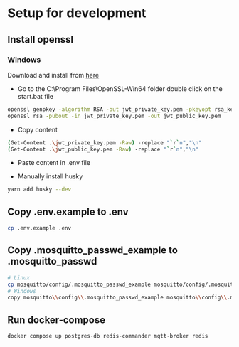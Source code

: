 # Setup for development

## Install openssl

### Windows

Download and install from [here](https://slproweb.com/products/Win32OpenSSL.html)

- Go to the C:\Program Files\OpenSSL-Win64 folder double click on the start.bat file

```bash
openssl genpkey -algorithm RSA -out jwt_private_key.pem -pkeyopt rsa_keygen_bits:2048
openssl rsa -pubout -in jwt_private_key.pem -out jwt_public_key.pem
```

- Copy content

```bash
(Get-Content .\jwt_private_key.pem -Raw) -replace "`r`n","\n"
(Get-Content .\jwt_public_key.pem -Raw) -replace "`r`n","\n"
```

- Paste content in .env file

- Manually install husky

```bash
yarn add husky --dev
```

## Copy .env.example to .env

```bash
cp .env.example .env
```

## Copy .mosquitto_passwd_example to .mosquitto_passwd

```bash
# Linux
cp mosquitto/config/.mosquitto_passwd_example mosquitto/config/.mosquitto_passwd
# Windows
copy mosquitto\\config\\.mosquitto_passwd_example mosquitto\\config\\.mosquitto_passwd

```

## Run docker-compose

```bash
docker compose up postgres-db redis-commander mqtt-broker redis
```
